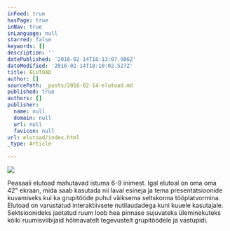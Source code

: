 ```yaml
---
inFeed: true
hasPage: true
inNav: true
inLanguage: null
starred: false
keywords: []
description: ''
datePublished: '2016-02-14T18:13:07.986Z'
dateModified: '2016-02-14T18:10:02.527Z'
title: ELUTOAD
author: []
sourcePath: _posts/2016-02-14-elutoad.md
published: true
authors: []
publisher:
  name: null
  domain: null
  url: null
  favicon: null
url: elutoad/index.html
_type: Article

---
```

![](https://the-grid-user-content.s3-us-west-2.amazonaws.com/3275b96a-3f4c-48aa-b37b-a330290a591c.jpg)

Peasaali elutoad mahutavad istuma 6-9 inimest. Igal elutoal on oma oma 42" ekraan, mida saab kasutada nii laval esineja
ja tema presentatsioonide kuvamiseks kui ka grupitööde puhul väiksema seltskonna tööplatvormina. Elutoad on varustatud
interaktiivsete nutilaudadega kuni kuuele kasutajale. Sektsioonideks jaotatud ruum loob hea pinnase sujuvateks üleminekuteks kõiki ruumisviibijaid hõlmavatelt tegevustelt grupitöödele ja vastupidi.